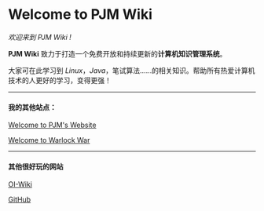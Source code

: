 # Welcome to PJM Wiki

*欢迎来到 PJM Wiki !* 

**PJM Wiki** 致力于打造一个免费开放和持续更新的**计算机知识管理系统**。

大家可在此学习到 $Linux$，$Java$，笔试算法……的相关知识。帮助所有热爱计算机技术的人更好的学习，变得更强！

---

#### 我的其他站点：

[Welcome to PJM's Website](https://pjmcode.top/)

[Welcome to Warlock War](https://pjmcode.top/warlockwar)

---

#### 其他很好玩的网站

[OI-Wiki](https://oiwiki.org/)

[GitHub](https://github.com/)